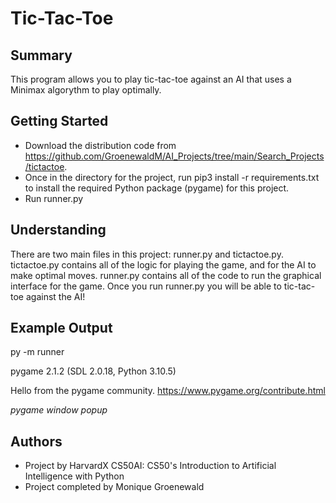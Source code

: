 # Tic-Tac-Toe


## Summary

This program allows you to play tic-tac-toe against an AI that uses a Minimax algorythm to play optimally.


## Getting Started

* Download the distribution code from https://github.com/GroenewaldM/AI_Projects/tree/main/Search_Projects/tictactoe.
* Once in the directory for the project, run pip3 install -r requirements.txt to install the required Python package (pygame) for this project.
* Run runner.py


## Understanding

There are two main files in this project: runner.py and tictactoe.py. tictactoe.py contains all of the logic for playing the game, and for the AI to make optimal moves. runner.py contains all of the code to run the graphical interface for the game. Once you run runner.py you will be able to tic-tac-toe against the AI!


## Example Output

py -m runner

pygame 2.1.2 (SDL 2.0.18, Python 3.10.5)

Hello from the pygame community. https://www.pygame.org/contribute.html

*pygame window popup*


## Authors

* Project by HarvardX CS50AI: CS50's Introduction to Artificial Intelligence with Python
* Project completed by Monique Groenewald
